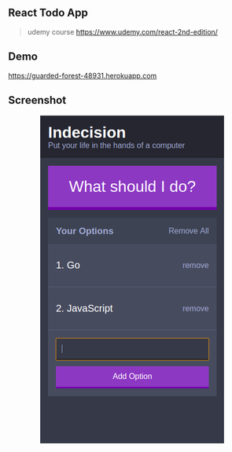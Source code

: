 ## React Todo App
> udemy course https://www.udemy.com/react-2nd-edition/

## Demo
<a href="https://guarded-forest-48931.herokuapp.com" target="_blank">https://guarded-forest-48931.herokuapp.com</a>

## Screenshot
<div align="center">
  <img src="https://github.com/yuttasakcom/ReactTodo/blob/master/src/statics/img/screenshot.png" />
</div>